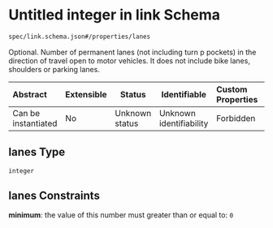 # Untitled integer in link Schema

```txt
spec/link.schema.json#/properties/lanes
```

Optional. Number of permanent lanes (not including turn p
pockets) in the direction of travel open to motor vehicles.
It does not include bike lanes, shoulders or parking lanes.


| Abstract            | Extensible | Status         | Identifiable            | Custom Properties | Additional Properties | Access Restrictions | Defined In                                                              |
| :------------------ | ---------- | -------------- | ----------------------- | :---------------- | --------------------- | ------------------- | ----------------------------------------------------------------------- |
| Can be instantiated | No         | Unknown status | Unknown identifiability | Forbidden         | Allowed               | none                | [link.schema.json\*](../../out/link.schema.json "open original schema") |

## lanes Type

`integer`

## lanes Constraints

**minimum**: the value of this number must greater than or equal to: `0`

